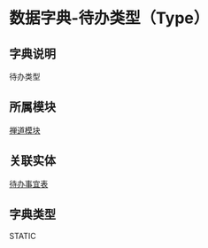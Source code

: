 # 数据字典-待办类型（Type）
## 字典说明
待办类型

## 所属模块
[禅道模块](../module/zentao)

## 关联实体
[待办事宜表](../module/zentao/Todo)

## 字典类型
STATIC



